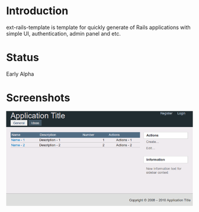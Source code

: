 Introduction
============

ext-rails-template is template for quickly generate of Rails applications with simple UI, authentication, admin panel and etc.

Status
======

Early Alpha

Screenshots
===========

![ext-rails-template dashboard](http://github.com/maxd/ext-rails-template/raw/master/screenshot01.png)